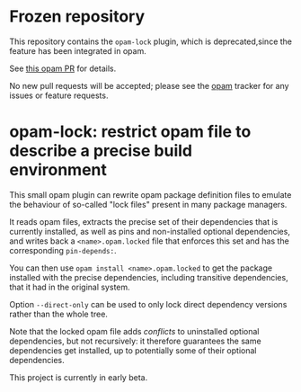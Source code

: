 # Frozen repository

This repository contains the `opam-lock` plugin, which is deprecated,since the
feature has been integrated in opam.

See [this opam PR](https://github.com/ocaml/opam/issues/3734) for details.

No new pull requests will be accepted; please see the [opam](https://github.com/ocaml/opam) tracker for any issues or feature requests.

# opam-lock: restrict opam file to describe a precise build environment

This small opam plugin can rewrite opam package definition files to emulate the
behaviour of so-called "lock files" present in many package managers.

It reads opam files, extracts the precise set of their dependencies that is
currently installed, as well as pins and non-installed optional dependencies,
and writes back a `<name>.opam.locked` file that enforces this set and has the
corresponding `pin-depends:`.

You can then use `opam install <name>.opam.locked` to get the package installed
with the precise dependencies, including transitive dependencies, that it had in
the original system.

Option `--direct-only` can be used to only lock direct dependency versions
rather than the whole tree.

Note that the locked opam file adds _conflicts_ to uninstalled optional
dependencies, but not recursively: it therefore guarantees the same dependencies
get installed, up to potentially some of their optional dependencies.

This project is currently in early beta.
